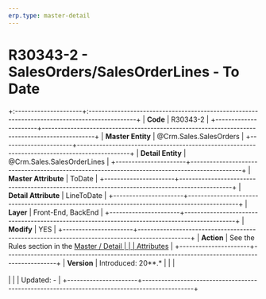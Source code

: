 ```yaml
---
erp.type: master-detail
---
```


# R30343-2 - SalesOrders/SalesOrderLines - To Date
+:---------------------+:---------------------------------------------------------------------------------------------+
| **Code**             | R30343-2                                                                                     |
+----------------------+----------------------------------------------------------------------------------------------+
| **Master Entity**    | @Crm.Sales.SalesOrders                                                                       |
+----------------------+----------------------------------------------------------------------------------------------+
| **Detail Entity**    | @Crm.Sales.SalesOrderLines                                                                   |
+----------------------+----------------------------------------------------------------------------------------------+
| **Master Attribute** | ToDate                                                                                       |
+----------------------+----------------------------------------------------------------------------------------------+
| **Detail Attribute** | LineToDate                                                                                   |
+----------------------+----------------------------------------------------------------------------------------------+
| **Layer**            | Front-End, BackEnd                                                                           |
+----------------------+----------------------------------------------------------------------------------------------+
| **Modify**           | YES                                                                                          |
+----------------------+----------------------------------------------------------------------------------------------+
| **Action**           | See the Rules section in the [Master / Detail                                                |
|                      | Attributes](xref:master-detail)                                                              |
+----------------------+----------------------------------------------------------------------------------------------+
| **Version**          | Introduced: 20\*\*.\*                                                                        |
|                      | <br/><br/>                                                                                   |
|                      | Updated: -                                                                                   |
+----------------------+----------------------------------------------------------------------------------------------+
